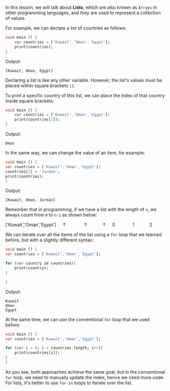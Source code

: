 In this lesson, we will talk about **Lists**, which are also known as `Arrays` in other programming languages, and they are used to represent a collection of values.

For example, we can declare a list of countries as follows:

```dart
void main () {
    var countries = ['Kuwait','Oman','Egypt'];
    print(countries);
}
```

Output:

```
[Kuwait, Oman, Egypt]
```

Declaring a list is like any other variable. However, the list's values must be placed within square brackets `[]`.

To print a specific country of this list, we can place the index of that country inside square brackets:

```dart
void main () {
    var countries = ['Kuwait','Oman','Egypt'];
    print(countries[1]);
}
```

Output:

```
Oman
```

In the same way, we can change the value of an item, for example:

```dart
void main () {
var countries = ['Kuwait','Oman','Egypt'];
countries[2] = 'Jordan';
print(countries);
}
```

Output:

```
[Kuwait, Oman, Jordan]
```

Remember that in programming, if we have a list with the length of `n`, we always count from `0` to `n-1` as shown below:

['Kuwait','Oman','Egypt']
&nbsp;&nbsp;&nbsp;&nbsp;↑ &nbsp;&nbsp;&nbsp;&nbsp;&nbsp;&nbsp;&nbsp;&nbsp;&nbsp;&nbsp;&nbsp;&nbsp; ↑ &nbsp;&nbsp;&nbsp;&nbsp;&nbsp;&nbsp;&nbsp;&nbsp;&nbsp;&nbsp; ↑
&nbsp;&nbsp;&nbsp;&nbsp;0 &nbsp;&nbsp;&nbsp;&nbsp;&nbsp;&nbsp;&nbsp;&nbsp;&nbsp;&nbsp;&nbsp;&nbsp; 1 &nbsp;&nbsp;&nbsp;&nbsp;&nbsp;&nbsp;&nbsp;&nbsp;&nbsp;&nbsp; 2

We can iterate over all the items of the list using a `for` loop that we learned before, but with a slightly different syntax:

```dart
void main () {
var countries = ['Kuwait','Oman','Egypt'];

for (var country in countries){
    print(country);
}

}
```

Output:

```
Kuwait
Oman
Egypt
```

At the same time, we can use the conventional `for` loop that we used before:

```dart
void main () {
var countries = ['Kuwait','Oman','Egypt'];

for (var i = 0; i < countries.length; i++){
    print(countries[i]);
}
}
```

As you see, both approaches achieve the same goal, but in the conventional `for` loop, we need to manually update the index, hence we need more code. For lists, it's better to use `for-in` loops to iterate over the list.
